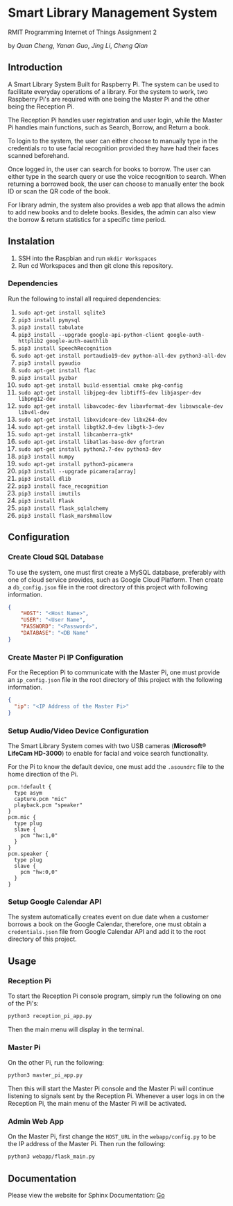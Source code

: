 # Smart Library Management System
RMIT Programming Internet of Things Assignment 2

by *Quan Cheng*, *Yanan Guo*, *Jing Li*, *Cheng Qian*

## Introduction

A Smart Library System Built for Raspberry Pi. The system can be used to facilitate everyday operations of a library. 
For the system to work, two Raspberry Pi's are required with one being the Master Pi and the other being the Reception Pi.

The Reception Pi handles user registration and user login, while the Master Pi handles main functions,
such as Search, Borrow, and Return a book.

To login to the system, the user can either choose to manually type in the credentials ro to use
facial recognition provided they have had their faces scanned beforehand.

Once logged in, the user can search for books to borrow. The user can either type in the search query
or use the voice recognition to search. When returning a borrowed book, the user can choose to manually 
enter the book ID or scan the QR code of the book.

For library admin, the system also provides a web app that allows the admin to add new books and to delete
books. Besides, the admin can also view the borrow & return statistics for a specific time period.


## Instalation

1. SSH into the Raspbian and run `mkdir Workspaces`
1. Run cd Workspaces and then git clone this repository.

### Dependencies

Run the following to install all required dependencies:

1. `sudo apt-get install sqlite3`
1. `pip3 install pymysql`
1. `pip3 install tabulate`
1. `pip3 install --upgrade google-api-python-client google-auth-httplib2 google-auth-oauthlib`
1. `pip3 install SpeechRecognition`
1. `sudo apt-get install portaudio19-dev python-all-dev python3-all-dev`
1. `pip3 install pyaudio`
1. `sudo apt-get install flac`
1. `pip3 install pyzbar`
1. `sudo apt-get install build-essential cmake pkg-config`
1. `sudo apt-get install libjpeg-dev libtiff5-dev libjasper-dev libpng12-dev`
1. `sudo apt-get install libavcodec-dev libavformat-dev libswscale-dev libv4l-dev`
1. `sudo apt-get install libxvidcore-dev libx264-dev`
1. `sudo apt-get install libgtk2.0-dev libgtk-3-dev`
1. `sudo apt-get install libcanberra-gtk*`
1. `sudo apt-get install libatlas-base-dev gfortran`
1. `sudo apt-get install python2.7-dev python3-dev`
1. `pip3 install numpy`
1. `sudo apt-get install python3-picamera`
1. `pip3 install --upgrade picamera[array]`
1. `pip3 install dlib`
1. `pip3 install face_recognition`
1. `pip3 install imutils`
1. `pip3 install Flask`
1. `pip3 install flask_sqlalchemy`
1. `pip3 install flask_marshmallow`




## Configuration

### Create Cloud SQL Database

To use the system, one must first create a MySQL database, preferably with one of cloud service provides,
such as Google Cloud Platform. Then create a `db_config.json` file in the root directory of this
project with following information.

```json
{
    "HOST": "<Host Name>",
    "USER": "<User Name",
    "PASSWORD": "<Password>",
    "DATABASE": "<DB Name"
}
``` 

### Create Master Pi IP Configuration

For the Reception Pi to communicate with the Master Pi, one must provide an `ip_config.json` file
in the root directory of this project with the following information.

```json
{
  "ip": "<IP Address of the Master Pi>"
}

```

### Setup Audio/Video Device Configuration

The Smart Library System comes with two USB cameras (**Microsoft® LifeCam HD-3000**) to enable for
facial and voice search functionality.

For the Pi to know the default device, one must add the `.asoundrc` file to the home direction of the Pi.

```
pcm.!default {
  type asym
  capture.pcm "mic"
  playback.pcm "speaker"
}
pcm.mic {
  type plug
  slave {
    pcm "hw:1,0"
  }
}
pcm.speaker {
  type plug
  slave {
    pcm "hw:0,0"
  }
}
```
 
### Setup Google Calendar API

The system automatically creates event on due date when a customer borrows a book on the Google Calendar, therefore,
one must obtain a `credentials.json` file from Google Calendar API and add it to the root directory
of this project.



## Usage

### Reception Pi

To start the Reception Pi console program, simply run the following on one of the Pi's:
```bash
python3 reception_pi_app.py
```

Then the main menu will display in the terminal.

### Master Pi

On the other Pi, run the following:
```bash
python3 master_pi_app.py
```

Then this will start the Master Pi console and the Master Pi will continue listening to signals
sent by the Reception Pi. Whenever a user logs in on the Reception Pi, the main menu of the 
Master Pi will be activated.

### Admin Web App

On the Master Pi, first change the `HOST_URL` in the `webapp/config.py` to be the IP address
of the Master Pi. Then run the following:
```bash
python3 webapp/flask_main.py
``` 

## Documentation

Please view the website for Sphinx Documentation: [Go](http://smartlibrary.epizy.com/)